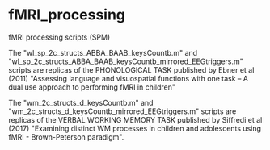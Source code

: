# fMRI_processing
fMRI processing scripts (SPM)

The "wl_sp_2c_structs_ABBA_BAAB_keysCountb.m" and "wl_sp_2c_structs_ABBA_BAAB_keysCountb_mirrored_EEGtriggers.m" scripts are replicas of the PHONOLOGICAL TASK published by Ebner et al (2011) "Assessing language and visuospatial functions with one task – A dual use approach to performing fMRI in children"

The "wm_2c_structs_d_keysCountb.m" and "wm_2c_structs_d_keysCountb_mirrored_EEGtriggers.m" scripts are replicas of the VERBAL WORKING MEMORY TASK published by 
Siffredi et al (2017) "Examining distinct WM processes in children and adolescents using fMRI - Brown-Peterson paradigm".
